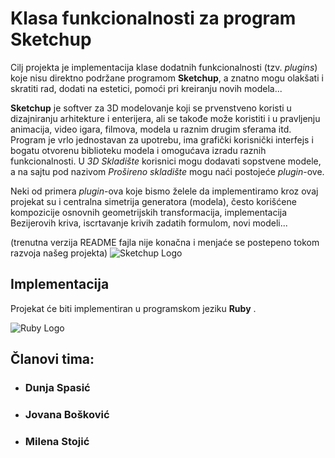 # Klasa funkcionalnosti za program Sketchup

   Cilj projekta je implementacija klase dodatnih funkcionalnosti (tzv. *plugins*) koje nisu direktno podržane programom **Sketchup**, a znatno mogu olakšati i skratiti rad, dodati na estetici, pomoći pri kreiranju novih modela...
   
   
   **Sketchup** je softver za 3D modelovanje koji se prvenstveno koristi u dizajniranju arhitekture i enterijera, ali se takođe može koristiti i u pravljenju animacija, video igara, filmova, modela u raznim drugim sferama itd. Program je vrlo jednostavan za upotrebu, ima grafički korisnički interfejs i bogatu otvorenu biblioteku modela i omogućava izradu raznih funkcionalnosti. U *3D Skladište* korisnici mogu dodavati sopstvene modele, a na sajtu pod nazivom *Prošireno skladište* mogu naći postojeće *plugin*-ove.
   
   Neki od primera *plugin*-ova koje bismo želele da implementiramo kroz ovaj projekat su i
   centralna simetrija generatora (modela), često korišćene kompozicije osnovnih geometrijskih transformacija,
   implementacija Bezijerovih kriva, iscrtavanje krivih zadatih formulom, novi modeli... 
   
   (trenutna verzija README fajla nije konačna i menjaće se postepeno tokom razvoja našeg projekta)
   ![Sketchup Logo](https://github.com/matf-pp2019/safir/blob/master/sketchup-icon-png-28.jpg)
   
   ## Implementacija
   Projekat će biti implementiran u programskom jeziku **Ruby** .
   
   ![Ruby Logo](https://github.com/matf-pp2019/safir/blob/master/ruby-logo-png-6.png)
   
   ## Članovi tima:
   * ### Dunja Spasić
   * ### Jovana Bošković
   * ### Milena Stojić
